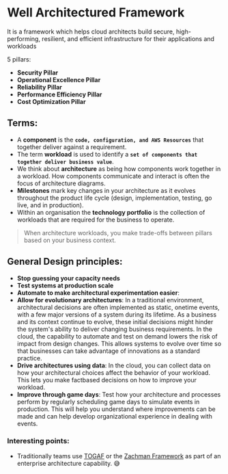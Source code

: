 # Well Architectured Framework

It is a framework which helps cloud architects build secure, high-performing, resilient, and efficient infrastructure for their applications and workloads

5 pillars:

* **Security Pillar**
* **Operational Excellence Pillar**
* **Reliability Pillar**
* **Performance Efficiency Pillar**
* **Cost Optimization Pillar**

## Terms:

* A **component** is the **`code, configuration, and AWS Resources`** that together deliver against a requirement. 
* The term **workload** is used to identify a **`set of components that together deliver business value`**. 
* We think about **architecture** as being how components work together in a workload. How components communicate and interact is often the focus of architecture diagrams.
* **Milestones** mark key changes in your architecture as it evolves throughout the product life cycle \(design, implementation, testing, go live, and in production\).
* Within an organisation the **technology portfolio** is the collection of workloads that are required for the business to operate.

> When architecture workloads, you make trade-offs between pillars based on your business context.

## General Design principles:

* **Stop guessing your capacity needs**
* **Test systems at production scale**
* **Automate to make architectural experimentation easier**:
* **Allow for evolutionary architectures**: In a traditional environment, architectural decisions are often implemented as static, onetime events, with a few major versions of a system during its lifetime. As a business and its context continue to evolve, these initial decisions might hinder the system's ability to deliver changing business requirements. In the cloud, the capability to automate and test on demand lowers the risk of impact from design changes. This allows systems to evolve over time so that businesses can take advantage of innovations as a standard practice.
* **Drive architectures using data**: In the cloud, you can collect data on how your architectural choices affect the behavior of your workload. This lets you make factbased decisions on how to improve your workload. 
* **Improve through game days**: Test how your architecture and processes perform by regularly scheduling game days to simulate events in production. This will help you understand where improvements can be made and can help develop organizational experience in dealing with events.





### Interesting points:

* Traditionally teams use [TOGAF](http://pubs.opengroup.org/architecture/togaf9-doc/arch/?ref=wellarchitected-wp) or the [Zachman Framework](https://www.zachman.com/about-the-zachman-framework?ref=wellarchitected-wp) as part of an enterprise architecture capability. 😅 

